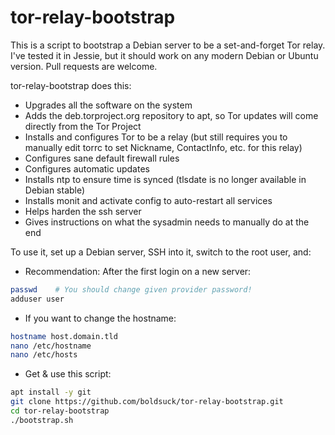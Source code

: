 tor-relay-bootstrap
===================

This is a script to bootstrap a Debian server to be a set-and-forget Tor relay. I've tested it in Jessie, but it should work on any modern Debian or Ubuntu version. Pull requests are welcome.

tor-relay-bootstrap does this:

* Upgrades all the software on the system
* Adds the deb.torproject.org repository to apt, so Tor updates will come directly from the Tor Project
* Installs and configures Tor to be a relay (but still requires you to manually edit torrc to set Nickname, ContactInfo, etc. for this relay)
* Configures sane default firewall rules
* Configures automatic updates
* Installs ntp to ensure time is synced (tlsdate is no longer available in Debian stable)
* Installs monit and activate config to auto-restart all services
* Helps harden the ssh server
* Gives instructions on what the sysadmin needs to manually do at the end

To use it, set up a Debian server, SSH into it, switch to the root user, and:


* Recommendation: After the first login on a new server:
```sh
passwd    # You should change given provider password!
adduser user
```
* If you want to change the hostname:
```sh
hostname host.domain.tld
nano /etc/hostname
nano /etc/hosts
```

* Get & use this script:
```sh
apt install -y git
git clone https://github.com/boldsuck/tor-relay-bootstrap.git
cd tor-relay-bootstrap
./bootstrap.sh
```
